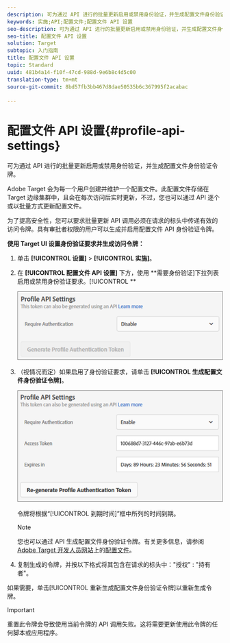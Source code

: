 ```yaml
---
description: 可为通过 API 进行的批量更新启用或禁用身份验证，并生成配置文件身份验证令牌。
keywords: 实施;API;配置文件;配置文件 API 设置
seo-description: 可为通过 API 进行的批量更新启用或禁用身份验证，并生成配置文件身份验证令牌。
seo-title: 配置文件 API 设置
solution: Target
subtopic: 入门指南
title: 配置文件 API 设置
topic: Standard
uuid: 481b4a14-f10f-47cd-988d-9e6b8c4d5c00
translation-type: tm+mt
source-git-commit: 8bd57fb3bb467d8dae50535b6c367995f2acabac

---
```



# 配置文件 API 设置{#profile-api-settings}

可为通过 API 进行的批量更新启用或禁用身份验证，并生成配置文件身份验证令牌。

Adobe Target 会为每一个用户创建并维护一个配置文件。此配置文件存储在 Target 边缘集群中，且会在每次访问后实时更新，不过，您也可以通过 API 逐个或以批量方式更新配置文件。

为了提高安全性，您可以要求批量更新 API 调用必须在请求的标头中传递有效的访问令牌。具有审批者权限的用户可以生成并启用配置文件 API 身份验证令牌。

**使用 Target UI 设置身份验证要求并生成访问令牌：**

1. 单击 **[!UICONTROL 设置]** &gt; **[!UICONTROL 实施]**。
1. 在 **[!UICONTROL 配置文件 API 设置]** 下方，使用 **需要身份验证]下拉列表启用或禁用身份验证要求。[!UICONTROL **

   ![](assets/profile_api_settings.png)

1. （视情况而定）如果启用了身份验证要求，请单击 **[!UICONTROL 生成配置文件身份验证令牌]**。

   ![](assets/profile_api_settings_2.png)

   令牌将根据“[!UICONTROL 到期时间]”框中所列的时间到期。

   >[!NOTE]
   >
   >您也可以通过 API 生成配置文件身份验证令牌。有关更多信息，请参阅 [Adobe Target 开发人员网站](https://developers.adobetarget.com/)上的[配置文件](https://developers.adobetarget.com/api/#profiles)。

1. 复制生成的令牌，并按以下格式将其包含在请求的标头中：&quot;授权&quot; : &quot;持有者&quot;。

如果需要，单击[!UICONTROL 重新生成配置文件身份验证令牌]以重新生成令牌。

>[!IMPORTANT]
>
>重置此令牌会导致使用当前令牌的 API 调用失败。这将需要更新使用此令牌的任何脚本或应用程序。

